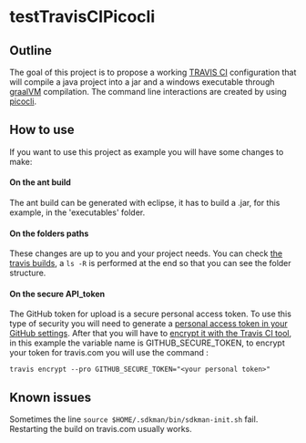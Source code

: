 # testTravisCIPicocli #

## Outline ##

The goal of this project is to propose a working [TRAVIS CI](https://travis-ci.com/) configuration that will compile a java project into a jar and a windows executable through [graalVM](https://www.graalvm.org/docs/getting-started/) compilation. The command line interactions are created by using [picocli](https://picocli.info/).   

## How to use ##

If you want to use this project as example you will have some changes to make:

#### On the ant build ####

The ant build can be generated with eclipse, it has to build a .jar, for this example, in the 'executables' folder.  

#### On the folders paths ####

These changes are up to you and your project needs. You can check [the travis builds](https://travis-ci.com/github/tboue/testTravisCIPicocli), a `ls -R` is performed at the end so that you can see the folder structure.

#### On the secure API_token ####

The GitHub token for upload is a secure personal access token. To use this type of security you will need to generate a [personal access token in your GitHub settings](https://docs.github.com/en/github/authenticating-to-github/creating-a-personal-access-token). After that you will have to [encrypt it with the Travis CI tool](https://docs.travis-ci.com/user/encryption-keys/), in this example the variable name is GITHUB_SECURE_TOKEN, to encrypt your token for travis.com you will use the command :

	travis encrypt --pro GITHUB_SECURE_TOKEN="<your personal token>" 
	

## Known issues ##

Sometimes the line `source $HOME/.sdkman/bin/sdkman-init.sh` fail. Restarting the build on travis.com usually works.